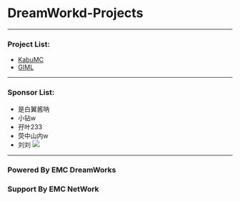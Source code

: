 # DreamWorkd-Projects
------------
### Project List:
- [KabuMC](KabuMC)
- [GIML](GIML)
------------
### Sponsor List:
- 是白翼酱呐
- 小钻w
- 孖叶233
- 荧中山内w
- 刘刘
![](https://img.shields.io/badge/Sponsor%20-EMC%20DreamWorks-green?style=for-the-badge)
------------
### Powered By EMC DreamWorks
### Support By EMC NetWork
